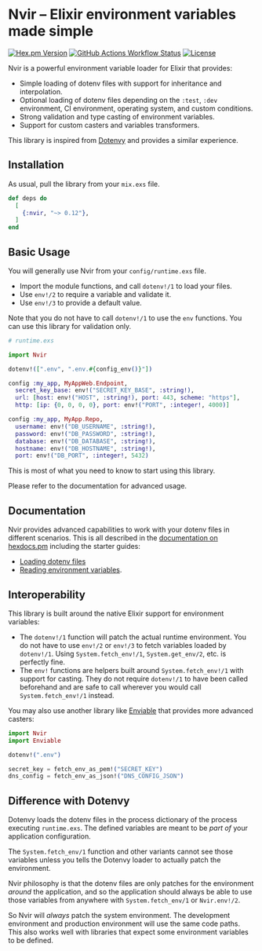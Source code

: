 # Nvir – Elixir environment variables made simple

[![Hex.pm Version](https://img.shields.io/hexpm/v/nvir?color=4e2a8e)](https://hex.pm/packages/nvir)
[![GitHub Actions Workflow Status](https://img.shields.io/github/actions/workflow/status/lud/nvir/elixir.yaml?label=CI)](https://github.com/lud/nvir/actions/workflows/elixir.yaml)
[![License](https://img.shields.io/hexpm/l/nvir.svg)](https://hex.pm/packages/nvir)

Nvir is a powerful environment variable loader for Elixir that provides:

* Simple loading of dotenv files with support for inheritance and interpolation.
* Optional loading of dotenv files depending on the `:test`, `:dev` environment, CI environment, operating system, and custom conditions.
* Strong validation and type casting of environment variables.
* Support for custom casters and variables transformers.

This library is inspired from
[Dotenvy](https://github.com/fireproofsocks/dotenvy) and provides a similar
experience.


## Installation

As usual, pull the library from your `mix.exs` file.

```elixir
def deps do
  [
    {:nvir, "~> 0.12"},
  ]
end
```


## Basic Usage

You will generally use Nvir from your `config/runtime.exs` file.

* Import the module functions, and call `dotenv!/1` to load your files.
* Use `env!/2` to require a variable and validate it.
* Use `env!/3` to provide a default value.

Note that you do not have to call `dotenv!/1` to use the `env` functions. You can
use this library for validation only.

```elixir
# runtime.exs

import Nvir

dotenv!([".env", ".env.#{config_env()}"])

config :my_app, MyAppWeb.Endpoint,
  secret_key_base: env!("SECRET_KEY_BASE", :string!),
  url: [host: env!("HOST", :string!), port: 443, scheme: "https"],
  http: [ip: {0, 0, 0, 0}, port: env!("PORT", :integer!, 4000)]

config :my_app, MyApp.Repo,
  username: env!("DB_USERNAME", :string!),
  password: env!("DB_PASSWORD", :string!),
  database: env!("DB_DATABASE", :string!),
  hostname: env!("DB_HOSTNAME", :string!),
  port: env!("DB_PORT", :integer!, 5432)
```

This is most of what you need to know to start using this library.

Please refer to the documentation for advanced usage.


## Documentation

Nvir provides advanced capabilities to work with your dotenv files in different
scenarios. This is all described in the [documentation on
hexdocs.pm](https://hexdocs.pm/nvir/readme.html) including the starter guides:

* [Loading dotenv files](https://hexdocs.pm/nvir/loading-files.html)
* [Reading environment variables](https://hexdocs.pm/nvir/the-env-functions.html).


## Interoperability

This library is built around the native Elixir support for environment variables:

* The `dotenv!/1` function will patch the actual runtime environment. You do not
  have to use `env!/2` or `env!/3` to fetch variables loaded by `dotenv!/1`.
  Using `System.fetch_env!/1`, `System.get_env/2`, etc. is perfectly fine.
* The `env!` functions are helpers built around `System.fetch_env!/1` with
  support for casting. They do not require `dotenv!/1` to have been called
  beforehand and are safe to call wherever you would call `System.fetch_env!/1`
  instead.

You may also use another library like
[Enviable](https://github.com/halostatue/enviable) that provides more advanced
casters:

```elixir
import Nvir
import Enviable

dotenv!(".env")

secret_key = fetch_env_as_pem!("SECRET_KEY")
dns_config = fetch_env_as_json!("DNS_CONFIG_JSON")
```


## Difference with Dotenvy

Dotenvy loads the dotenv files in the process dictionary of the process
executing `runtime.exs`. The defined variables are meant to be _part of_ your
application configuration.

The `System.fetch_env/1` function and other variants
cannot see those variables unless you tells the Dotenvy loader to actually patch
the environment.

Nvir philosophy is that the dotenv files are only patches for the environment
_around_ the application, and so the application should always be able to use
those variables from anywhere with `System.fetch_env/1` or `Nvir.env!/2`.

So Nvir will _always_ patch the system environment. The development environment
and production environment will use the same code paths. This also works well
with libraries that expect some environment variables to be defined.
